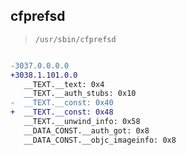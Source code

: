 ## cfprefsd

> `/usr/sbin/cfprefsd`

```diff

-3037.0.0.0.0
+3038.1.101.0.0
   __TEXT.__text: 0x4
   __TEXT.__auth_stubs: 0x10
-  __TEXT.__const: 0x40
+  __TEXT.__const: 0x48
   __TEXT.__unwind_info: 0x58
   __DATA_CONST.__auth_got: 0x8
   __DATA_CONST.__objc_imageinfo: 0x8

```
